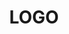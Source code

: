 ---
logo: images/picture/LOGO.jpg
title: LOGO
subTitle: 内含北高校徽，SOS团LOGO，七夕图案，以及春日主义LOGO

category: 官图

hasResource: true
downloadList:
  - intro: 云盘 提取码:vdy6
    size: 3.2MB
    link: https://pan.baidu.com/s/1WzhLICf6iiyK4WGE2iirsw

downloadContent: |
  内含北高校徽，SOS团LOGO，七夕图案，以及春日主义LOGO。<br><br>
  PS：如果你还有该资源中没有的图，也可向我们提交反馈。
---